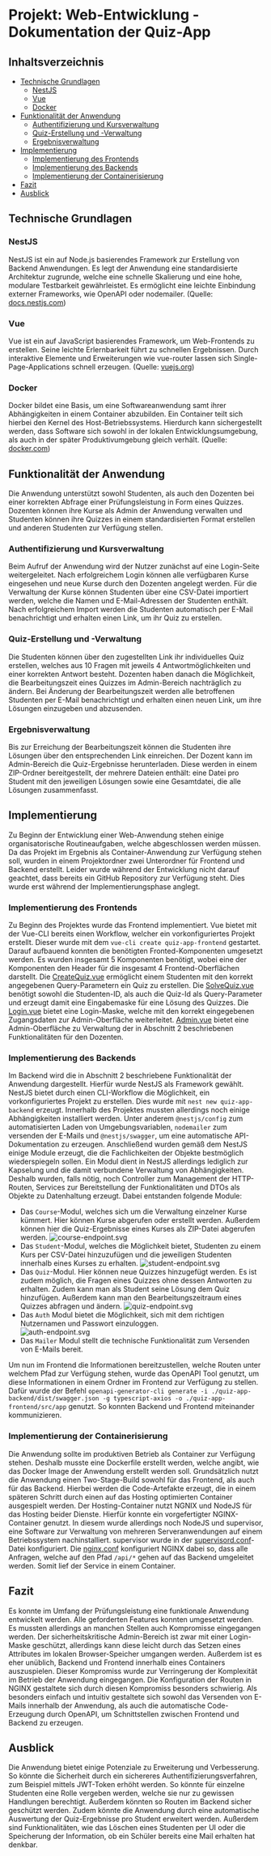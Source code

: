 # Projekt: Web-Entwicklung - Dokumentation der Quiz-App

## Inhaltsverzeichnis

   - [Technische Grundlagen](#technische-grundlagen)
      - [NestJS](#nestjs)
      - [Vue](#vue)
      - [Docker](#docker)
   - [Funktionalität der Anwendung](#funktionalität-der-anwendung)
      - [Authentifizierung und Kursverwaltung](#authentifizierung-und-kursverwaltung)
      - [Quiz-Erstellung und -Verwaltung](#quiz-erstellung-und--verwaltung)
      - [Ergebnisverwaltung](#ergebnisverwaltung)
   - [Implementierung](#implementierung)
      - [Implementierung des Frontends](#implementierung-des-frontends)
      - [Implementierung des Backends](#implementierung-des-backends)
      - [Implementierung der Containerisierung](#implementierung-der-containerisierung)
   - [Fazit](#fazit)
   - [Ausblick](#ausblick)

## Technische Grundlagen

### NestJS

NestJS ist ein auf Node.js basierendes Framework zur Erstellung von Backend Anwendungen. Es legt der Anwendung eine
standardisierte Architektur zugrunde, welche eine schnelle Skalierung und eine hohe, modulare Testbarkeit
gewährleistet. Es ermöglicht eine leichte Einbindung externer Frameworks, wie OpenAPI oder nodemailer.
(Quelle: [docs.nestjs.com](https://docs.nestjs.com/))

### Vue

Vue ist ein auf JavaScript basierendes Framework, um Web-Frontends zu erstellen. Seine leichte Erlernbarkeit führt zu
schnellen Ergebnissen. Durch interaktive Elemente und Erweiterungen wie vue-router lassen sich Single-Page-Applications
schnell erzeugen. (Quelle: [vuejs.org](https://vuejs.org/guide/introduction.html))

### Docker

Docker bildet eine Basis, um eine Softwareanwendung samt ihrer Abhängigkeiten in einem Container abzubilden. Ein
Container teilt sich hierbei den Kernel des Host-Betriebssystems. Hierdurch kann sichergestellt werden, dass Software
sich sowohl in der lokalen Entwicklungsumgebung, als auch in der später Produktivumgebung gleich verhält.
(Quelle: [docker.com](https://www.docker.com/resources/what-container/))

## Funktionalität der Anwendung

Die Anwendung unterstützt sowohl Studenten, als auch den Dozenten bei einer korrekten Abfrage einer Prüfungsleistung in 
Form eines Quizzes. Dozenten können ihre Kurse als Admin der Anwendung verwalten und Studenten können ihre Quizzes
in einem standardisierten Format erstellen und anderen Studenten zur Verfügung stellen. 

### Authentifizierung und Kursverwaltung

Beim Aufruf der Anwendung wird der Nutzer zunächst auf eine Login-Seite weitergeleitet. Nach erfolgreichem Login können 
alle verfügbaren Kurse eingesehen und neue Kurse durch den Dozenten angelegt werden. Für die Verwaltung der Kurse können 
Studenten über eine CSV-Datei importiert werden, welche die Namen und E-Mail-Adressen der Studenten enthält. Nach 
erfolgreichem Import werden die Studenten automatisch per E-Mail benachrichtigt und erhalten einen Link, um ihr Quiz zu 
erstellen.

### Quiz-Erstellung und -Verwaltung

Die Studenten können über den zugestellten Link ihr individuelles Quiz erstellen, welches aus 10 Fragen mit jeweils 4
Antwortmöglichkeiten und einer korrekten Antwort besteht. Dozenten haben danach die Möglichkeit, die Bearbeitungszeit 
eines Quizzes im Admin-Bereich nachträglich zu ändern. Bei Änderung der Bearbeitungszeit werden alle betroffenen 
Studenten per E-Mail benachrichtigt und erhalten einen neuen Link, um ihre Lösungen einzugeben und abzusenden.

### Ergebnisverwaltung

Bis zur Erreichung der Bearbeitungszeit können die Studenten ihre Lösungen über den entsprechenden Link einreichen. Der
Dozent kann im Admin-Bereich die Quiz-Ergebnisse herunterladen. Diese werden in einem ZIP-Ordner bereitgestellt, der 
mehrere Dateien enthält: eine Datei pro Student mit den jeweiligen Lösungen sowie eine Gesamtdatei, die alle Lösungen 
zusammenfasst.

## Implementierung

Zu Beginn der Entwicklung einer Web-Anwendung stehen einige organisatorische Routineaufgaben, welche abgeschlossen 
werden müssen. Da das Projekt im Ergebnis als Container-Anwendung zur Verfügung stehen soll, wurden in einem 
Projektordner zwei Unterordner für Frontend und Backend erstellt. Leider wurde während der Entwicklung nicht darauf
geachtet, dass bereits ein GitHub Repository zur Verfügung steht. Dies wurde erst während der Implementierungsphase
anglegt.

### Implementierung des Frontends

Zu Beginn des Projektes wurde das Frontend implementiert. Vue bietet mit der Vue-CLI bereits einen Workflow, welcher
ein vorkonfiguriertes Projekt erstellt. Dieser wurde mit dem `vue-cli create quiz-app-frontend` gestartet. Darauf 
aufbauend konnten die benötigten Fronted-Komponenten umgesetzt werden. Es wurden insgesamt 5 Komponenten benötigt,
wobei eine der Komponenten den Header für die insgesamt 4 Frontend-Oberflächen darstellt. Die 
[CreateQuiz.vue](quiz-app-frontend%2Fsrc%2Fcomponents%2FCreateQuiz.vue) ermöglicht einem Studenten mit den korrekt
angegebenen Query-Parametern ein Quiz zu erstellen. Die [SolveQuiz.vue](quiz-app-frontend%2Fsrc%2Fcomponents%2FSolveQuiz.vue) benötigt 
sowohl die Studenten-ID, als auch die 
Quiz-Id als Query-Parameter und erzeugt damit eine Eingabemaske für eine Lösung des Quizzes. Die [Login.vue](quiz-app-frontend%2Fsrc%2Fcomponents%2FLogin.vue) bietet eine Login-Maske, welche mit den korrekt 
eingegebenen Zugangsdaten zur Admin-Oberfläche weiterleitet. [Admin.vue](quiz-app-frontend%2Fsrc%2Fcomponents%2FAdmin.vue) 
bietet eine Admin-Oberfläche zu Verwaltung der in Abschnitt 2 beschriebenen Funktionalitäten für den Dozenten. 

### Implementierung des Backends

Im Backend wird die in Abschnitt 2 beschriebene Funktionalität der Anwendung dargestellt. Hierfür wurde NestJS als
Framework gewählt. NestJS bietet durch einen CLI-Workflow die Möglichkeit, ein vorkonfiguriertes Projekt zu erstellen.
Dies wurde mit `nest new quiz-app-backend` erzeugt. Innerhalb des Projektes mussten allerdings noch einige
Abhängigkeiten installiert werden. Unter anderem `@nestjs/config` zum automatisierten Laden von Umgebungsvariablen,
`nodemailer` zum versenden der E-Mails und `@nestjs/swagger`, um eine automatische API-Dokumentation zu erzeugen. 
Anschließend wurden gemäß dem NestJS einige Module erzeugt, die die Fachlichkeiten der Objekte bestmöglich 
wiederspiegeln sollen. Ein Modul dient in NestJS allerdings lediglich zur Kapselung und die damit verbundene Verwaltung
von Abhängigkeiten. Deshalb wurden, falls nötig, noch Controller zum Management der HTTP-Routen, Services zur 
Bereitstellung der Funktionalitäten und DTOs als Objekte zu Datenhaltung erzeugt. Dabei entstanden folgende Module:
- Das `Course`-Modul, welches sich um die Verwaltung einzelner Kurse kümmert. Hier können Kurse abgerufen oder erstellt
werden. Außerdem können hier die Quiz-Ergebnisse eines Kurses als ZIP-Datei abgerufen werden. 
![course-endpoint.svg](images%2Fcourse-endpoint.svg)
- Das `Student`-Modul, welches die Möglichkeit bietet, Studenten zu einem Kurs per CSV-Datei hinzuzufügen und die 
jeweiligen Studenten innerhalb eines Kurses zu erhalten.
![student-endpoint.svg](images%2Fstudent-endpoint.svg)
- Das `Quiz`-Modul. Hier können neue Quizzes hinzugefügt werden. Es ist zudem möglich, die Fragen eines Quizzes ohne
dessen Antworten zu erhalten. Zudem kann man als Student seine Lösung dem Quiz hinzufügen. Außerdem kann man den
Bearbeitungszeitraum eines Quizzes abfragen und ändern. 
![quiz-endpoint.svg](images%2Fquiz-endpoint.svg)
- Das `Auth` Modul bietet die Möglichkeit, sich mit dem richtigen Nutzernamen und Passwort einzuloggen. \
![auth-endpoint.svg](images%2Fauth-endpoint.svg)
- Das `Mailer` Modul stellt die technische Funktionalität zum Versenden von E-Mails bereit.

Um nun im Frontend die Informationen bereitzustellen, welche Routen unter welchem Pfad zur Verfügung stehen, wurde
das OpenAPI Tool genutzt, um diese Informationen in einem Ordner im Frontend zur Verfügung zu stellen. Dafür wurde der
Befehl `openapi-generator-cli generate -i ./quiz-app-backend/dist/swagger.json -g typescript-axios -o ./quiz-app-frontend/src/app`
genutzt. So konnten Backend und Frontend miteinander kommunizieren.

### Implementierung der Containerisierung

Die Anwendung sollte im produktiven Betrieb als Container zur Verfügung stehen. Deshalb musste eine Dockerfile
erstellt werden, welche angibt, wie das Docker Image der Anwendung erstellt werden soll. Grundsätzlich nutzt die
Anwendung einen Two-Stage-Build sowohl für das Frontend, als auch für das Backend. Hierbei werden die Code-Artefakte
erzeugt, die in einem späteren Schritt durch einen auf das Hosting optimierten Container ausgespielt werden. 
Der Hosting-Container nutzt NGNIX und NodeJS für das Hosting beider Dienste. Hierfür konnte ein vorgefertigter
NGINX-Container genutzt. In diesem wurde allerdings noch NodeJS und supervisor, eine Software zur Verwaltung von 
mehreren Serveranwendungen auf einem Betriebssystem nachinstalliert. supervisor wurde in der [supervisord.conf](docker%2Fsupervisord.conf)-Datei konfiguriert.
Die [nginx.conf](docker%2Fnginx.conf) konfiguriert NGINX dabei so, dass alle Anfragen, welche auf den Pfad `/api/*`
gehen auf das Backend umgeleitet werden. Somit lief der Service in einem Container.

## Fazit

Es konnte im Umfang der Prüfungsleistung eine funktionale Anwendung entwickelt werden. Alle geforderten Features konnten
umgesetzt werden. Es mussten allerdings an manchen Stellen auch Kompromisse eingegangen werden. Der sicherheitskritische
Admin-Bereich ist zwar mit einer Login-Maske geschützt, allerdings kann diese leicht durch das Setzen eines Attributes
im lokalen Browser-Speicher umgangen werden. Außerdem ist es eher unüblich, Backend und Frontend innerhalb eines 
Containers auszuspielen. Dieser Kompromiss wurde zur Verringerung der Komplexität im Betrieb der Anwendung eingegangen.
Die Konfiguration der Routen in NGINX gestaltete sich durch diesen Kompromiss besonders schwierig.
Als besonders einfach und intuitiv gestaltete sich sowohl das Versenden von E-Mails innerhalb der Anwendung, als auch
die automatische Code-Erzeugung durch OpenAPI, um Schnittstellen zwischen Frontend und Backend zu erzeugen.

## Ausblick

Die Anwendung bietet einige Potenziale zu Erweiterung und Verbesserung. So könnte die Sicherheit durch ein sichereres
Authentifizierungsverfahren, zum Beispiel mittels JWT-Token erhöht werden. So könnte für einzelne Studenten eine
Rolle vergeben werden, welche sie nur zu gewissen Handlungen berechtigt. Außerdem könnten so Routen im Backend sicher
geschützt werden. Zudem könnte die Anwendung durch eine automatische Auswertung der Quiz-Ergebnisse pro Student 
erweitert werden. Außerdem sind Funktionalitäten, wie das Löschen eines Studenten per UI oder die Speicherung der
Information, ob ein Schüler bereits eine Mail erhalten hat denkbar. 


